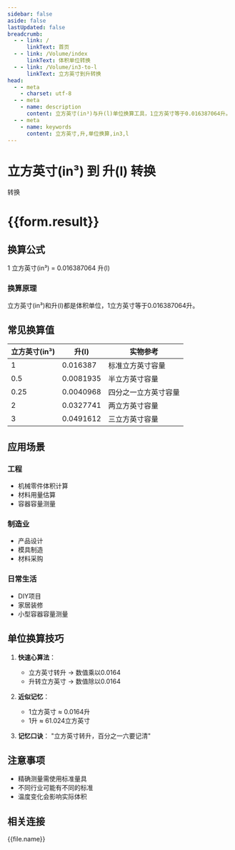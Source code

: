 ```yaml
---
sidebar: false
aside: false
lastUpdated: false
breadcrumb:
  - - link: /
      linkText: 首页
  - - link: /Volume/index
      linkText: 体积单位转换
  - - link: /Volume/in3-to-l
      linkText: 立方英寸到升转换
head:
  - - meta
    - charset: utf-8
  - - meta
    - name: description
      content: 立方英寸(in³)与升(l)单位换算工具，1立方英寸等于0.016387064升。
  - - meta
    - name: keywords
      content: 立方英寸,升,单位换算,in3,l
---
```


# 立方英寸(in³) 到 升(l) 转换

<script setup>
import { onMounted, reactive, inject ,ref  } from 'vue'
import { NButton,NForm ,NFormItem,NInput,NInputNumber,NSelect,NCard,useMessage ,NGrid ,NGi } from 'naive-ui'
import { defineClientComponent } from 'vitepress'
import { Volume } from '../../files';

const convert = inject('convert')
const formRef = ref(null);
const rules = {
  number:{
    required: true,
    type: 'number',
    trigger: "blur"
  }
}
const form = reactive({
  number:null,
  result:'',
  title:'立方英寸(in³)到升(l)换算'
})

const convertHandler = (e) => {
  e.preventDefault();
  formRef.value?.validate((errors)=>{
    if (!errors) {
      form.result = `${form.number} in³ = ${convert(form.number).from('in3').to('l')} l`
    }
  })
}
</script>

<n-form size="large" :model="form" ref='formRef' :rules="rules">
  <n-form-item label="数值" path="number">
    <n-input-number size="large" style="width:100%" :min="0" v-model:value="form.number" placeholder="请输入立方英寸数值" />
  </n-form-item>
  <n-form-item>
    <n-button type="primary" style="width:100%" @click="convertHandler">转换</n-button>
  </n-form-item>
</n-form>
<n-card embedded :bordered="false" hoverable>
  <div style="text-align:center极值">
    <h1>{{form.result}}</h1>
  </div>
</n-card>

## 换算公式
1 立方英寸(in³) = 0.016387064 升(l)

### 换算原理
立方英寸(in³)和升(l)都是体积单位，1立方英寸等于0.016387064升。

## 常见换算值
| 立方英寸(in³) | 升(l)      | 实物参考                 |
|--------------|-----------|--------------------------|
| 1            | 0.016387  | 标准立方英寸容量          |
| 0.5          | 0.0081935 | 半立方英寸容量            |
| 0.25         | 0.0040968 | 四分之一立方英寸容量      |
| 2            | 0.0327741 | 两立方英寸容量            |
| 3            | 0.0491612 | 三立方英寸容量            |

## 应用场景
### 工程
- 机械零件体积计算
- 材料用量估算
- 容器容量测量

### 制造业
- 产品设计
- 模具制造
- 材料采购

### 日常生活
- DIY项目
- 家居装修
- 小型容器容量测量

## 单位换算技巧
1. **快速心算法**：
   - 立方英寸转升 → 数值乘以0.0164
   - 升转立方英寸 → 数值除以0.0164

2. **近似记忆**：
   - 1立方英寸 ≈ 0.0164升
   - 1升 ≈ 61.024立方英寸

3. **记忆口诀**：
   "立方英寸转升，百分之一六要记清"

## 注意事项
- 精确测量需使用标准量具
- 不同行业可能有不同的标准
- 温度变化会影响实际体积

## 相关连接
<n-grid x-gap="12" :cols="4">
  <n-gi v-for="(file, index) in Volume" :key="index">
    <n-button
      text
      tag="a"
      :href="file.path"
      type="primary"
    >
      {{file.name}}
    </n-button>
  </n-gi>
</n-grid>